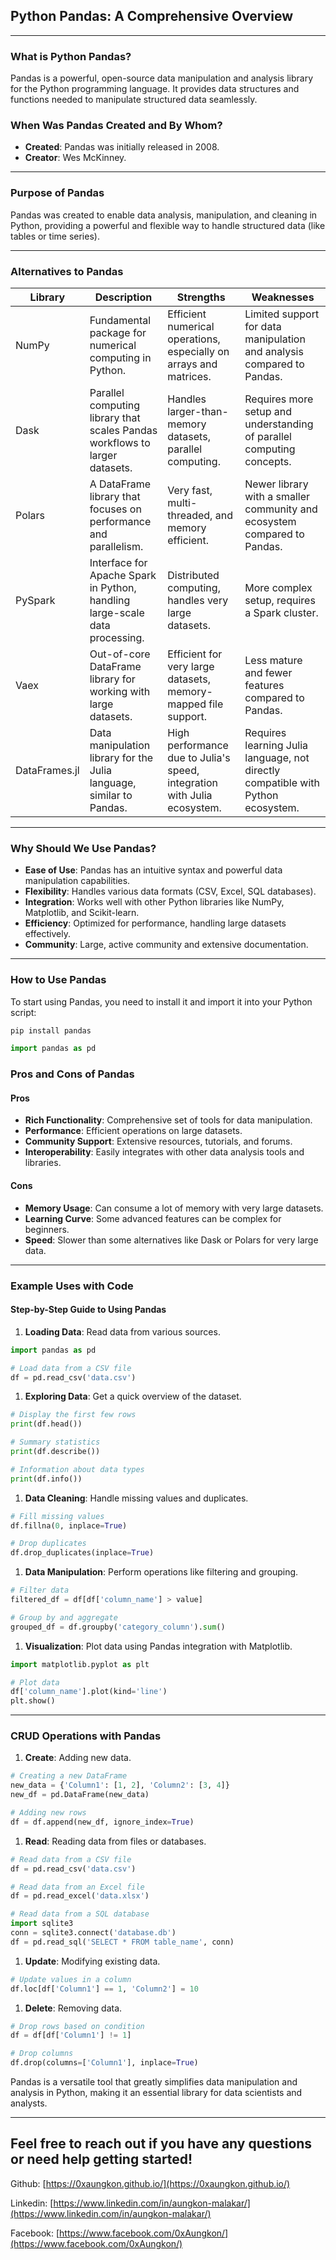 ## Python Pandas: A Comprehensive Overview

---

### What is Python Pandas?

Pandas is a powerful, open-source data manipulation and analysis library for the Python programming language. It provides data structures and functions needed to manipulate structured data seamlessly.

### When Was Pandas Created and By Whom?

- **Created**: Pandas was initially released in 2008.
- **Creator**: Wes McKinney.

---

### Purpose of Pandas

Pandas was created to enable data analysis, manipulation, and cleaning in Python, providing a powerful and flexible way to handle structured data (like tables or time series).

---

### Alternatives to Pandas

| Library       | Description                                                                 | Strengths                                                                | Weaknesses                                                                       |
| ------------- | --------------------------------------------------------------------------- | ------------------------------------------------------------------------ | -------------------------------------------------------------------------------- |
| NumPy         | Fundamental package for numerical computing in Python.                      | Efficient numerical operations, especially on arrays and matrices.       | Limited support for data manipulation and analysis compared to Pandas.           |
| Dask          | Parallel computing library that scales Pandas workflows to larger datasets. | Handles larger-than-memory datasets, parallel computing.                 | Requires more setup and understanding of parallel computing concepts.            |
| Polars        | A DataFrame library that focuses on performance and parallelism.            | Very fast, multi-threaded, and memory efficient.                         | Newer library with a smaller community and ecosystem compared to Pandas.         |
| PySpark       | Interface for Apache Spark in Python, handling large-scale data processing. | Distributed computing, handles very large datasets.                      | More complex setup, requires a Spark cluster.                                    |
| Vaex          | Out-of-core DataFrame library for working with large datasets.              | Efficient for very large datasets, memory-mapped file support.           | Less mature and fewer features compared to Pandas.                               |
| DataFrames.jl | Data manipulation library for the Julia language, similar to Pandas.        | High performance due to Julia's speed, integration with Julia ecosystem. | Requires learning Julia language, not directly compatible with Python ecosystem. |

---

### Why Should We Use Pandas?

- **Ease of Use**: Pandas has an intuitive syntax and powerful data manipulation capabilities.
- **Flexibility**: Handles various data formats (CSV, Excel, SQL databases).
- **Integration**: Works well with other Python libraries like NumPy, Matplotlib, and Scikit-learn.
- **Efficiency**: Optimized for performance, handling large datasets effectively.
- **Community**: Large, active community and extensive documentation.

---

### How to Use Pandas

To start using Pandas, you need to install it and import it into your Python script:

```python
pip install pandas
```

```python
import pandas as pd
```

### Pros and Cons of Pandas

#### Pros

- **Rich Functionality**: Comprehensive set of tools for data manipulation.
- **Performance**: Efficient operations on large datasets.
- **Community Support**: Extensive resources, tutorials, and forums.
- **Interoperability**: Easily integrates with other data analysis tools and libraries.

#### Cons

- **Memory Usage**: Can consume a lot of memory with very large datasets.
- **Learning Curve**: Some advanced features can be complex for beginners.
- **Speed**: Slower than some alternatives like Dask or Polars for very large data.

---

### Example Uses with Code

#### Step-by-Step Guide to Using Pandas

1.  **Loading Data**: Read data from various sources.

```python
import pandas as pd

# Load data from a CSV file
df = pd.read_csv('data.csv')
```

1.  **Exploring Data**: Get a quick overview of the dataset.

```python
# Display the first few rows
print(df.head())

# Summary statistics
print(df.describe())

# Information about data types
print(df.info())
```

1.  **Data Cleaning**: Handle missing values and duplicates.

```python
# Fill missing values
df.fillna(0, inplace=True)

# Drop duplicates
df.drop_duplicates(inplace=True)
```

1.  **Data Manipulation**: Perform operations like filtering and grouping.

```python
# Filter data
filtered_df = df[df['column_name'] > value]

# Group by and aggregate
grouped_df = df.groupby('category_column').sum()
```

1.  **Visualization**: Plot data using Pandas integration with Matplotlib.

```python
import matplotlib.pyplot as plt

# Plot data
df['column_name'].plot(kind='line')
plt.show()
```

---

### CRUD Operations with Pandas

1.  **Create**: Adding new data.

```python
# Creating a new DataFrame
new_data = {'Column1': [1, 2], 'Column2': [3, 4]}
new_df = pd.DataFrame(new_data)

# Adding new rows
df = df.append(new_df, ignore_index=True)
```

1.  **Read**: Reading data from files or databases.

```python
# Read data from a CSV file
df = pd.read_csv('data.csv')

# Read data from an Excel file
df = pd.read_excel('data.xlsx')

# Read data from a SQL database
import sqlite3
conn = sqlite3.connect('database.db')
df = pd.read_sql('SELECT * FROM table_name', conn)
```

1.  **Update**: Modifying existing data.

```python
# Update values in a column
df.loc[df['Column1'] == 1, 'Column2'] = 10
```

1.  **Delete**: Removing data.

```python
# Drop rows based on condition
df = df[df['Column1'] != 1]

# Drop columns
df.drop(columns=['Column1'], inplace=True)
```

Pandas is a versatile tool that greatly simplifies data manipulation and analysis in Python, making it an essential library for data scientists and analysts.

---

## Feel free to reach out if you have any questions or need help getting started!

Github: [https://0xaungkon.github.io/](https://0xaungkon.github.io/)

Linkedin: [https://www.linkedin.com/in/aungkon-malakar/](https://www.linkedin.com/in/aungkon-malakar/)

Facebook: [https://www.facebook.com/0xAungkon/](https://www.facebook.com/0xAungkon/)

